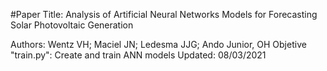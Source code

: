 #Paper Title: Analysis of Artificial Neural Networks Models for Forecasting Solar Photovoltaic Generation

Authors: Wentz VH; Maciel JN; Ledesma JJG; Ando Junior, OH
Objetive "train.py": Create and train ANN models
Updated: 08/03/2021
